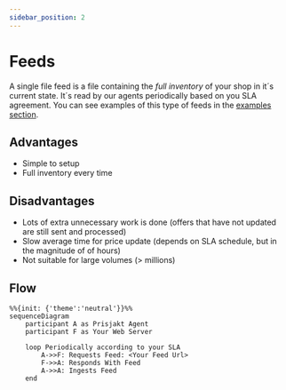 ```yaml
---
sidebar_position: 2
---
```


# Feeds

A single file feed is a file containing the *full inventory* of your shop in it´s current state. It´s read by our agents periodically based on you SLA agreement. You can see examples of this type of feeds in the [examples section](/examples).

## Advantages

- Simple to setup
- Full inventory every time

## Disadvantages

- Lots of extra unnecessary work is done (offers that have not updated are still sent and processed)
- Slow average time for price update (depends on SLA schedule, but in the magnitude of of hours)
- Not suitable for large volumes (> millions)

## Flow

```mermaid
%%{init: {'theme':'neutral'}}%%
sequenceDiagram
    participant A as Prisjakt Agent
    participant F as Your Web Server

    loop Periodically according to your SLA
        A->>F: Requests Feed: <Your Feed Url>
        F->>A: Responds With Feed
        A->>A: Ingests Feed
    end
```